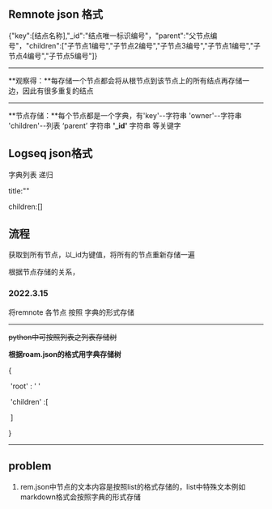 ## Remnote json 格式

{"key":[结点名称],"_id":"结点唯一标识编号"，"parent":"父节点编号"，"children":["子节点1编号","子节点2编号","子节点3编号","子节点1编号","子节点4编号","子节点5编号"]}

***

**观察得：**每存储一个节点都会将从根节点到该节点上的所有结点再存储一边，因此有很多重复的结点

***

**节点存储：**每个节点都是一个字典，有'key'--字符串 'owner'--字符串   'children'--列表 ‘parent’  字符串    **'_id'** 字符串  等关键字





## Logseq json格式

字典列表 递归

title:""

children:[]





## 流程

获取到所有节点，以_id为键值，将所有的节点重新存储一遍

根据节点存储的关系，

### 2022.3.15 

将remnote 各节点 按照 字典的形式存储



***

~~python中可按照列表之列表存储树~~

**根据roam.json的格式用字典存储树**

{

​		'root' : ' '

​		'children' :[

​		]

}

***

## problem

1. rem.json中节点的文本内容是按照list的格式存储的，list中特殊文本例如markdown格式会按照字典的形式存储